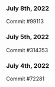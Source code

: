 ### July 8th, 2022

Commit #99113

### July 5th, 2022

Commit #314353


### July 4th, 2022

Commit #72281
